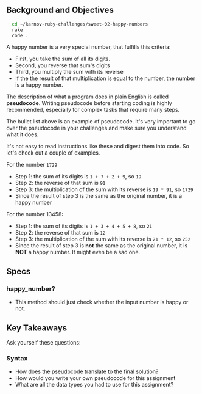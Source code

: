 ## Background and Objectives

```bash
  cd ~/karnov-ruby-challenges/sweet-02-happy-numbers
  rake
  code .
```

A happy number is a very special number, that fulfills this criteria:

- First, you take the sum of all its digits.
- Second, you reverse that sum's digits
- Third, you multiply the sum with its reverse
- If the the result of that multiplication is equal to the number, the number is a happy number.

The description of what a program does in plain English is called **pseudocode**. Writing pseudocode before starting coding is highly recommended, especially for complex tasks that require many steps.

The bullet list above is an example of pseudocode. It's very important to go over the pseudocode in your challenges and make sure you understand what it does.

It's not easy to read instructions like these and digest them into code. So let's check out a couple of examples.

For the number `1729`

- Step 1: the sum of its digits is `1 + 7 + 2 + 9`, so `19`
- Step 2: the reverse of that sum is `91`
- Step 3: the multiplication of the sum with its reverse is `19 * 91`, so `1729`
- Since the result of step 3 is the same as the original number, it is a happy number

For the number 13458:

- Step 1: the sum of its digits is `1 + 3 + 4 + 5 + 8`, so `21`
- Step 2: the reverse of that sum is `12`
- Step 3: the multiplication of the sum with its reverse is `21 * 12`, so `252`
- Since the result of step 3 is **not** the same as the original number, it is **NOT** a happy number. It might even be a sad one.

## Specs

### happy_number?

- This method should just check whether the input number is happy or not.

## Key Takeaways

Ask yourself these questions:

### Syntax
* How does the pseudocode translate to the final solution?
* How would you write your own pseudocode for this assignment
* What are all the data types you had to use for this assignment?
